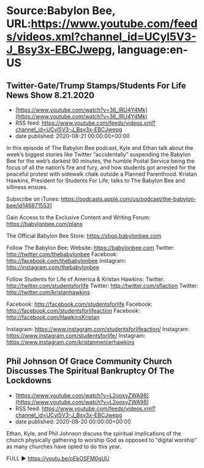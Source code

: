 # Source:Babylon Bee, URL:https://www.youtube.com/feeds/videos.xml?channel_id=UCyl5V3-J_Bsy3x-EBCJwepg, language:en-US

## Twitter-Gate/Trump Stamps/Students For Life News Show 8.21.2020
 - [https://www.youtube.com/watch?v=36_IRU4Y4Mk](https://www.youtube.com/watch?v=36_IRU4Y4Mk)
 - RSS feed: https://www.youtube.com/feeds/videos.xml?channel_id=UCyl5V3-J_Bsy3x-EBCJwepg
 - date published: 2020-08-21 00:00:00+00:00

In this episode of The Babylon Bee podcast, Kyle and Ethan talk about the week’s biggest stories like Twitter “accidentally” suspending the Babylon Bee for the web’s darkest 90 minutes, the humble Postal Service being the focus of all the nation’s fire and fury, and how students got arrested for the peaceful protest with sidewalk chalk outside a Planned Parenthood. Kristan Hawkins, President for Students For Life, talks to The Babylon Bee and silliness ensues.  

Subscribe on iTunes: https://podcasts.apple.com/us/podcast/the-babylon-bee/id1468715531

Gain Access to the Exclusive Content and Writing Forum: https://babylonbee.com/plans

The Official Babylon Bee Store: https://shop.babylonbee.com

Follow The Babylon Bee:
Website: https://babylonbee.com
Twitter: http://twitter.com/thebabylonbee
Facebook: http://facebook.com/thebabylonbee
Instagram: http://instagram.com/thebabylonbee

Follow Students for Life of America & Kristan Hawkins:
Twitter: http://twitter.com/studentsforlife
Twitter: http://twitter.com/sflaction
Twitter: http://twitter.com/kristanhawkins

Facebook: http://facebook.com/studentsforlife
Facebook: http://facebook.com/studentsforlifeaction
Facebook: http://facebook.com/HawkinsKristan

Instagram: https://www.instagram.com/studentsforlifeaction/
Instagram: https://www.instagram.com/studentsforlife/
Instagram: https://www.instagram.com/kristanmercerhawkins

## Phil Johnson Of Grace Community Church Discusses The Spiritual Bankruptcy Of The Lockdowns
 - [https://www.youtube.com/watch?v=L2ooxyZWA98](https://www.youtube.com/watch?v=L2ooxyZWA98)
 - RSS feed: https://www.youtube.com/feeds/videos.xml?channel_id=UCyl5V3-J_Bsy3x-EBCJwepg
 - date published: 2020-08-20 00:00:00+00:00

Ethan, Kyle, and Phil Johnson discuss the spiritual implications of the church physically gathering to worship God as opposed to “digital worship” as many churches have opted to do this year.

FULL ▶️ https://youtu.be/oEkOSFM0gUU

